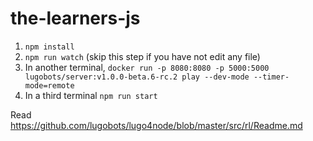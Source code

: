 # the-learners-js

1. `npm install`
2. `npm run watch` (skip this step if you have not edit any file)
3. In another terminal, `docker run -p 8080:8080 -p 5000:5000 lugobots/server:v1.0.0-beta.6-rc.2 play --dev-mode --timer-mode=remote`
4. In a third terminal `npm run start`

Read https://github.com/lugobots/lugo4node/blob/master/src/rl/Readme.md
